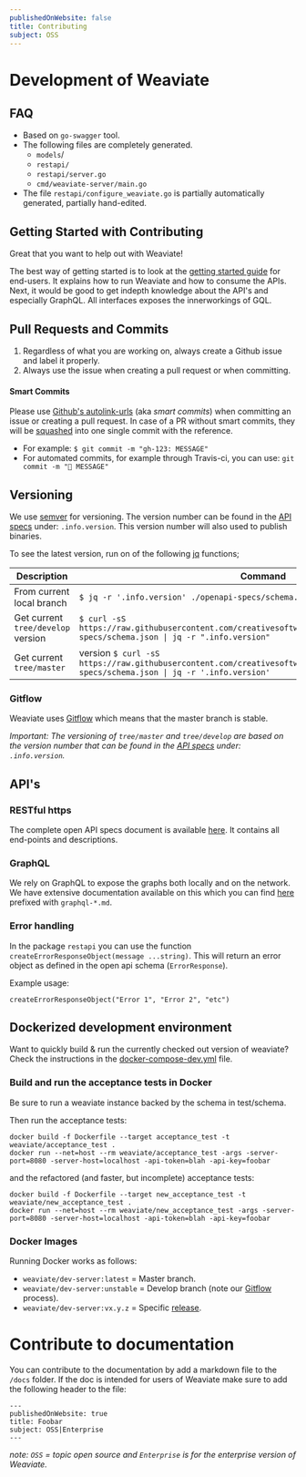```yaml
---
publishedOnWebsite: false
title: Contributing
subject: OSS
---
```


# Development of Weaviate

## FAQ

- Based on `go-swagger` tool.
- The following files are completely generated.
  - `models`/
  - `restapi/`
  - `restapi/server.go`
  - `cmd/weaviate-server/main.go`
- The file `restapi/configure_weaviate.go` is partially automatically generated, partially hand-edited.

## Getting Started with Contributing

Great that you want to help out with Weaviate!

The best way of getting started is to look at the [getting started guide](./getting-started.md) for end-users. It explains how to run Weaviate and how to consume the APIs. Next, it would be good to get indepth knowledge about the API's and especially GraphQL. All interfaces exposes the innerworkings of GQL.

## Pull Requests and Commits

1. Regardless of what you are working on, always create a Github issue and label it properly.
2. Always use the issue when creating a pull request or when committing.

#### Smart Commits

Please use [Github's autolink-urls](https://help.github.com/articles/autolinked-references-and-urls/) (aka _smart commits_) when committing an issue or creating a pull request. In case of a PR without smart commits, they will be [squashed]() into one single commit with the reference.

- For example: `$ git commit -m "gh-123: MESSAGE"`
- For automated commits, for example through Travis-ci, you can use: `git commit -m "🤖 MESSAGE"`

## Versioning

We use [semver](https://semver.org/) for versioning. The version number can be found in the [API specs](../openapi-specs/schema.json) under: `.info.version`. This version number will also used to publish binaries.

To see the latest version, run on of the following [jq](https://stedolan.github.io/jq/) functions;

| Description | Command |
| ----------- | ------- |
| From current local branch | `$ jq -r '.info.version' ./openapi-specs/schema.json` |
| Get current `tree/develop` version | `$ curl -sS https://raw.githubusercontent.com/creativesoftwarefdn/weaviate/develop/openapi-specs/schema.json \| jq -r ".info.version"` |
| Get current `tree/master` |  version `$ curl -sS https://raw.githubusercontent.com/creativesoftwarefdn/weaviate/develop/openapi-specs/schema.json \| jq -r '.info.version' ` |

### Gitflow

Weaviate uses [Gitflow](https://www.atlassian.com/git/tutorials/comparing-workflows/gitflow-workflow) which means that the master branch is stable.

_Important: The versioning of `tree/master` and `tree/develop` are based on the version number that can be found in the [API specs](../../../openapi-specs/schema.json) under: `.info.version`._

## API's

### RESTful https

The complete open API specs document is available [here](../openapi-specs/schema.json). It contains all end-points and descriptions.

### GraphQL

We rely on GraphQL to expose the graphs both locally and on the network. We have extensive documentation available on this which you can find [here](./) prefixed with `graphql-*.md`.

### Error handling

In the package `restapi` you can use the function `createErrorResponseObject(message ...string)`. This will return an error object as defined in the open api schema (`ErrorResponse`).

Example usage:

```golang
createErrorResponseObject("Error 1", "Error 2", "etc")
```

## Dockerized development environment

Want to quickly build & run the currently checked out version of weaviate?
Check the instructions in the [docker-compose-dev.yml](../docker-compose-dev.yml) file.

### Build and run the acceptance tests in Docker

Be sure to run a weaviate instance backed by the schema in test/schema.

Then run the acceptance tests:

```
docker build -f Dockerfile --target acceptance_test -t weaviate/acceptance_test .
docker run --net=host --rm weaviate/acceptance_test -args -server-port=8080 -server-host=localhost -api-token=blah -api-key=foobar
```

and the refactored (and faster, but incomplete) acceptance tests:

```
docker build -f Dockerfile --target new_acceptance_test -t weaviate/new_acceptance_test .
docker run --net=host --rm weaviate/new_acceptance_test -args -server-port=8080 -server-host=localhost -api-token=blah -api-key=foobar
```

### Docker Images

Running Docker works as follows:

- `weaviate/dev-server:latest` = Master branch.
- `weaviate/dev-server:unstable` = Develop branch (note our [Gitflow](#gitflow) process).
- `weaviate/dev-server:vx.y.z` = Specific [release](https://github.com/creativesoftwarefdn/weaviate/releases).

# Contribute to documentation

You can contribute to the documentation by add a markdown file to the `/docs` folder. If the doc is intended for users of Weaviate make sure to add the following header to the file:

```
---
publishedOnWebsite: true
title: Foobar
subject: OSS|Enterprise
---
```

_note: `OSS` = topic open source and `Enterprise` is for the enterprise version of Weaviate._
